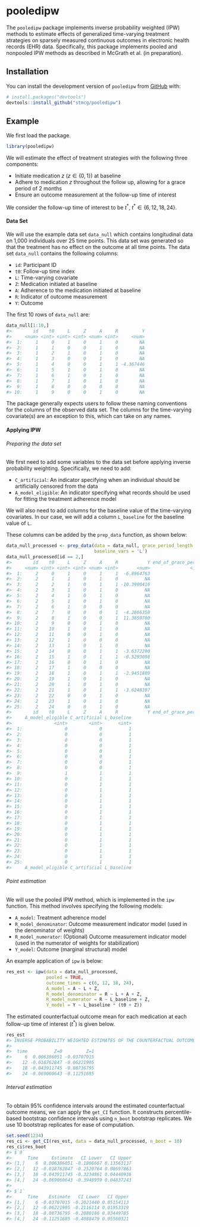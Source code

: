 
<!-- README.md is generated from README.Rmd. Please edit that file -->

# pooledipw

<!-- badges: start -->
<!-- badges: end -->

The `pooledipw` package implements inverse probability weighted (IPW)
methods to estimate effects of generalized time-varying treatment
strategies on sparsely measured continuous outcomes in electronic health
records (EHR) data. Specifically, this package implements pooled and
nonpooled IPW methods as described in McGrath et al. (in preparation).

## Installation

You can install the development version of `pooledipw` from
[GitHub](https://github.com/) with:

``` r
# install.packages("devtools")
devtools::install_github("stmcg/pooledipw")
```

## Example

We first load the package.

``` r
library(pooledipw)
```

We will estimate the effect of treatment strategies with the following
three components:

- Initiate medication $z$ ($z \in \{0, 1\}$) at baseline
- Adhere to medication $z$ throughout the follow up, allowing for a
  grace period of 2 months
- Ensure an outcome measurement at the follow-up time of interest

We consider the follow-up time of interest to be $t^*$,
$t^* \in \{6, 12, 18, 24\}$.

#### Data Set

We will use the example data set `data_null` which contains longitudinal
data on 1,000 individuals over 25 time points. This data set was
generated so that the treatment has no effect on the outcome at all time
points. The data set `data_null` contains the following columns:

- `id`: Participant ID
- `t0`: Follow-up time index
- `L`: Time-varying covariate
- `Z`: Medication initiated at baseline
- `A`: Adherence to the medication initiated at baseline
- `R`: Indicator of outcome measurement
- `Y`: Outcome

The first 10 rows of `data_null` are:

``` r
data_null[1:10,]
#>        id    t0     L     Z     A     R         Y
#>     <num> <int> <int> <int> <num> <int>     <num>
#>  1:     1     0     1     0     1     0        NA
#>  2:     1     1     0     0     1     0        NA
#>  3:     1     2     1     0     1     0        NA
#>  4:     1     3     0     0     1     0        NA
#>  5:     1     4     0     0     1     1 -4.367446
#>  6:     1     5     1     0     1     0        NA
#>  7:     1     6     1     0     1     0        NA
#>  8:     1     7     1     0     1     0        NA
#>  9:     1     8     0     0     0     0        NA
#> 10:     1     9     0     0     1     0        NA
```

The package generally expects users to follow these naming conventions
for the columns of the observed data set. The columns for the
time-varying covariate(s) are an exception to this, which can take on
any names.

#### Applying IPW

###### Preparing the data set

We first need to add some variables to the data set before applying
inverse probability weighting. Specifically, we need to add:

- `C_artificial`: An indicator specifying when an individual should be
  artificially censored from the data
- `A_model_eligible`: An indicator specifying what records should be
  used for fitting the treatment adherence model

We will also need to add columns for the baseline value of the
time-varying covariates. In our case, we will add a column `L_baseline`
for the baseline value of `L`.

These columns can be added by the `prep_data` function, as shown below:

``` r
data_null_processed <- prep_data(data = data_null, grace_period_length = 2,
                                 baseline_vars = 'L')
data_null_processed[id == 2,]
#>        id    t0     L     Z     A     R           Y end_of_grace_period
#>     <num> <int> <int> <int> <num> <int>       <num>               <int>
#>  1:     2     0     1     0     1     1  -6.8964763                   0
#>  2:     2     1     1     0     1     0          NA                   0
#>  3:     2     2     1     0     1     1 -10.3900416                   0
#>  4:     2     3     1     0     1     0          NA                   0
#>  5:     2     4     1     0     1     0          NA                   0
#>  6:     2     5     1     0     1     0          NA                   0
#>  7:     2     6     1     0     0     0          NA                   0
#>  8:     2     7     0     0     0     1  -4.2866350                   0
#>  9:     2     8     1     0     0     1  11.3850700                   1
#> 10:     2     9     0     0     1     0          NA                   0
#> 11:     2    10     1     0     1     0          NA                   0
#> 12:     2    11     0     0     1     0          NA                   0
#> 13:     2    12     1     0     0     0          NA                   0
#> 14:     2    13     1     0     1     0          NA                   0
#> 15:     2    14     0     0     1     1  -3.6372290                   0
#> 16:     2    15     1     0     1     1  -0.5293098                   0
#> 17:     2    16     0     0     1     0          NA                   0
#> 18:     2    17     1     0     0     0          NA                   0
#> 19:     2    18     1     0     1     1  -2.9451809                   0
#> 20:     2    19     1     0     1     0          NA                   0
#> 21:     2    20     1     0     1     0          NA                   0
#> 22:     2    21     1     0     1     1  -3.6248307                   0
#> 23:     2    22     0     0     1     0          NA                   0
#> 24:     2    23     1     0     1     0          NA                   0
#> 25:     2    24     0     0     1     0          NA                   0
#>        id    t0     L     Z     A     R           Y end_of_grace_period
#>     A_model_eligible C_artificial L_baseline
#>                <int>        <int>      <int>
#>  1:                0            0          1
#>  2:                0            0          1
#>  3:                0            0          1
#>  4:                0            0          1
#>  5:                0            0          1
#>  6:                0            0          1
#>  7:                0            0          1
#>  8:                0            0          1
#>  9:                1            1          1
#> 10:                0            1          1
#> 11:                0            1          1
#> 12:                0            1          1
#> 13:                0            1          1
#> 14:                0            1          1
#> 15:                0            1          1
#> 16:                0            1          1
#> 17:                0            1          1
#> 18:                0            1          1
#> 19:                0            1          1
#> 20:                0            1          1
#> 21:                0            1          1
#> 22:                0            1          1
#> 23:                0            1          1
#> 24:                0            1          1
#> 25:                0            1          1
#>     A_model_eligible C_artificial L_baseline
```

###### Point estimation

We will use the pooled IPW method, which is implemented in the `ipw`
function. This method involves specifying the following models:

- `A_model`: Treatment adherence model
- `R_model_denominator`: Outcome measurement indicator model (used in
  the denominator of weights)
- `R_model_numerator`: (Optional) Outcome measurement indicator model
  (used in the numerator of weights for stabilization)
- `Y_model`: Outcome (marginal structural) model

An example application of `ipw` is below:

``` r
res_est <- ipw(data = data_null_processed,
               pooled = TRUE,
               outcome_times = c(6, 12, 18, 24),
               A_model = A ~ L + Z,
               R_model_denominator = R ~ L + A + Z,
               R_model_numerator = R ~ L_baseline + Z,
               Y_model = Y ~ L_baseline * (t0 + Z))
```

The estimated counterfactual outcome mean for each medication at each
follow-up time of interest ($t^*$) is given below.

``` r
res_est
#> INVERSE PROBABILITY WEIGHTED ESTIMATES OF THE COUNTERFACTUAL OUTCOME MEAN 
#> 
#>  time          Z=0         Z=1
#>     6  0.006386051 -0.03707015
#>    12 -0.018762847 -0.06221905
#>    18 -0.043911745 -0.08736795
#>    24 -0.069060643 -0.11251685
```

###### Interval estimation

To obtain 95% confidence intervals around the estimated counterfactual
outcome means, we can apply the `get_CI` function. It constructs
percentile-based bootstrap confidence intervals using `n_boot` bootstrap
replicates. We use 10 bootstrap replicates for ease of computation.

``` r
set.seed(1234)
res_ci <- get_CI(res_est, data = data_null_processed, n_boot = 10)
res_ci$res_boot
#> $`0`
#>      Time     Estimate   CI Lower   CI Upper
#> [1,]    6  0.006386051 -0.1806667 0.13563137
#> [2,]   12 -0.018762847 -0.2520764 0.08697863
#> [3,]   18 -0.043911745 -0.3234861 0.04440936
#> [4,]   24 -0.069060643 -0.3948959 0.04837243
#> 
#> $`1`
#>      Time    Estimate   CI Lower   CI Upper
#> [1,]    6 -0.03707015 -0.2021440 0.05154113
#> [2,]   12 -0.06221905 -0.2116114 0.01953319
#> [3,]   18 -0.08736795 -0.2880186 0.03449785
#> [4,]   24 -0.11251685 -0.4088479 0.05560321
```
